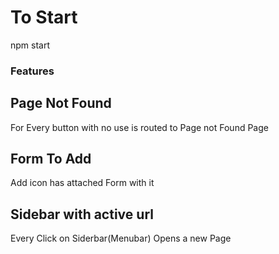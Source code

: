 # To Start
npm start

### Features
## Page Not Found 
For Every button with no use is routed to Page not Found Page
## Form To Add
Add icon has attached Form with it
## Sidebar with active url
Every Click on Siderbar(Menubar) Opens a new Page
